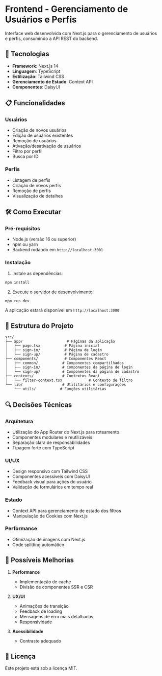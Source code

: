 # Frontend - Gerenciamento de Usuários e Perfis

Interface web desenvolvida com Next.js para o gerenciamento de usuários e perfis, consumindo a API REST do backend.

## 🚀 Tecnologias

- **Framework**: Next.js 14
- **Linguagem**: TypeScript
- **Estilização**: Tailwind CSS
- **Gerenciamento de Estado**: Context API
- **Componentes**: DaisyUI

## 📋 Funcionalidades

### Usuários

- Criação de novos usuários
- Edição de usuários existentes
- Remoção de usuários
- Ativação/desativação de usuários
- Filtro por perfil
- Busca por ID

### Perfis

- Listagem de perfis
- Criação de novos perfis
- Remoção de perfis
- Visualização de detalhes

## 🛠️ Como Executar

### Pré-requisitos

- Node.js (versão 16 ou superior)
- npm ou yarn
- Backend rodando em `http://localhost:3001`

### Instalação

1. Instale as dependências:

```bash
npm install
```

2. Execute o servidor de desenvolvimento:

```bash
npm run dev
```

A aplicação estará disponível em `http://localhost:3000`

## 📁 Estrutura do Projeto

```
src/
├── app/                    # Páginas da aplicação
│   ├── page.tsx           # Página inicial
│   ├── sign-in/           # Página de login
│   └── sign-up/           # Página de cadastro
├── components/            # Componentes React
│   ├── common/           # Componentes compartilhados
│   ├── sign-in/          # Componentes da página de login
│   └── sign-up/          # Componentes da página de cadastro
├── contexts/             # Contextos React
│   └── filter-context.tsx            # Contexto de filtro
└── lib/                  # Utilitários e configurações
    └── utils/           # Funções utilitárias
```

## 🔍 Decisões Técnicas

### Arquitetura

- Utilização do App Router do Next.js para roteamento
- Componentes modulares e reutilizáveis
- Separação clara de responsabilidades
- Tipagem forte com TypeScript

### UI/UX

- Design responsivo com Tailwind CSS
- Componentes acessíveis com DaisyUI
- Feedback visual para ações do usuário
- Validação de formulários em tempo real

### Estado

- Context API para gerenciamento de estado dos filtros
- Manipulação de Cookies com Next.js

### Performance

- Otimização de imagens com Next.js
- Code splitting automático

## 🔄 Possíveis Melhorias

1. **Performance**

   - Implementação de cache
   - Divisão de componentes SSR e CSR

2. **UX/UI**

   - Animações de transição
   - Feedback de loading
   - Mensagens de erro mais detalhadas
   - Responsividade

3. **Acessibilidade**

   - Contraste adequado

## 📝 Licença

Este projeto está sob a licença MIT.
